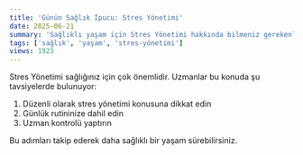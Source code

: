 ```yaml
---
title: 'Günün Sağlık İpucu: Stres Yönetimi'
date: 2025-06-21
summary: 'Sağlıklı yaşam için Stres Yönetimi hakkında bilmeniz gerekenler.'
tags: ['sağlık', 'yaşam', 'stres-yönetimi']
views: 1923
---
```


Stres Yönetimi sağlığınız için çok önemlidir. Uzmanlar bu konuda şu tavsiyelerde bulunuyor:

1. Düzenli olarak stres yönetimi konusuna dikkat edin
2. Günlük rutininize dahil edin
3. Uzman kontrolü yaptırın

Bu adımları takip ederek daha sağlıklı bir yaşam sürebilirsiniz.